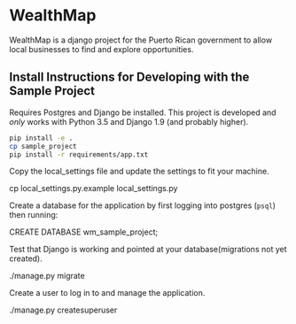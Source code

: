 # WealthMap

WealthMap is a django project for the Puerto Rican government to allow local businesses to find and explore opportunities.

## Install Instructions for Developing with the Sample Project


Requires Postgres and Django be installed.  This project is developed and *only* works with Python 3.5 and Django 1.9 (and probably higher).

```bash
pip install -e .
cp sample_project
pip install -r requirements/app.txt
```

Copy the local_settings file and update the settings to fit your machine.


  cp local_settings.py.example local_settings.py

Create a database for the application by first logging into postgres (`psql`) then running:

  CREATE DATABASE wm_sample_project;

Test that Django is working and pointed at your database(migrations not yet created).

  ./manage.py migrate

Create a user to log in to and manage the application.

  ./manage.py createsuperuser
  
  
  
